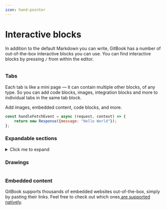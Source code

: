 ```yaml
---
icon: hand-pointer
---
```


# Interactive blocks

In addition to the default Markdown you can write, GitBook has a number of out-of-the-box interactive blocks you can use. You can find interactive blocks by pressing `/` from within the editor.

<figure><img src="https://gitbookio.github.io/onboarding-template-images/interactive-hero.png" alt=""><figcaption></figcaption></figure>

### Tabs

Each tab is like a mini page — it can contain multiple other blocks, of any type. So you can add code blocks, images, integration blocks and more to individual tabs in the same tab block.

Add images, embedded content, code blocks, and more.

```javascript
const handleFetchEvent = async (request, context) => {
    return new Response({message: "Hello World"});
};
```

### Expandable sections

<details>

<summary>Click me to expand</summary>

Expandable blocks are helpful in condensing what could otherwise be a lengthy paragraph. They are also great in step-by-step guides and FAQs.

</details>

### Drawings

<img alt="" class="gitbook-drawing">

### Embedded content

GitBook supports thousands of embedded websites out-of-the-box, simply by pasting their links. Feel free to check out which ones[ are supported natively](https://iframely.com).

